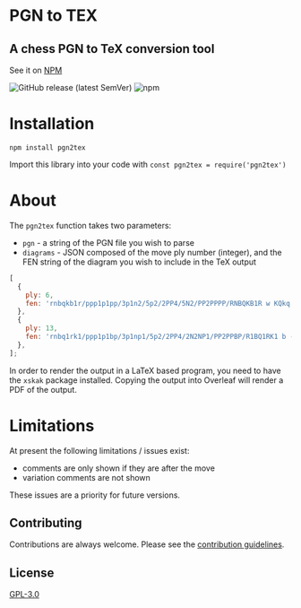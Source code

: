 # PGN to TEX

## A chess PGN to TeX conversion tool

See it on [NPM](https://www.npmjs.com/package/pgn2tex)

![GitHub release (latest SemVer)](https://img.shields.io/github/v/release/therealowenrees/pgn2tex) ![npm](https://img.shields.io/npm/dw/pgn2tex)

# Installation
`npm install pgn2tex`

Import this library into your code with `const pgn2tex = require('pgn2tex')`

# About
The `pgn2tex` function takes two parameters:
- `pgn` - a string of the PGN file you wish to parse
- `diagrams` - JSON composed of the move ply number (integer), and the FEN string of the diagram you wish to include in the TeX output

```js
[
  {
    ply: 6,
    fen: 'rnbqkb1r/ppp1p1pp/3p1n2/5p2/2PP4/5N2/PP2PPPP/RNBQKB1R w KQkq - 2 4',
  },
  {
    ply: 13,
    fen: 'rnbq1rk1/ppp1p1bp/3p1np1/5p2/2PP4/2N2NP1/PP2PPBP/R1BQ1RK1 b - - 5 7',
  },
];
```

In order to render the output in a LaTeX based program, you need to have the `xskak` package installed. Copying the output into Overleaf will render a PDF of the output.

# Limitations
At present the following limitations / issues exist:
- comments are only shown if they are after the move
- variation comments are not shown

These issues are a priority for future versions.

## Contributing
Contributions are always welcome. Please see the [contribution guidelines](https://github.com/TheRealOwenRees/pgn2tex/blob/main/CONTRIBUTING.md).

## License
[GPL-3.0](https://choosealicense.com/licenses/gpl-3.0/)
